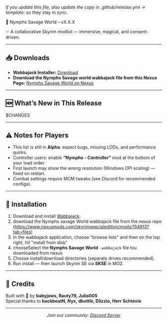 _If you update this file, also update the copy in .github/release.yml → template:_ so they stay in sync.

🌿 Nymphs Savage World – vX.X.X

✨ A collaborative Skyrim modlist — immersive, magical, and consent-driven.  

---

## 📥 Downloads

- **Wabbajack Installer:** [Download](https://www.wabbajack.org/)  
- **Download the Nymphs Savage world wabbajack file from this Nexus Page:** [Nymphs Savage World on Nexus](https://www.nexusmods.com/skyrimspecialedition/mods/154913)  

---

## 🆕 What’s New in This Release

$CHANGES

---

## ⚠️ Notes for Players

- This list is still in **Alpha**: expect bugs, missing LODs, and performance quirks.  
- Controller users: enable **“Nymphs - Controller”** mod at the bottom of your load order.  
- First launch may show the wrong resolution (Windows DPI scaling) — fixed on restart.  
- Combat settings require MCM tweaks (see Discord for recommended configs).  

---

## 🧰 Installation

1. Download and install [Wabbajack](https://www.wabbajack.org/).
2. download the Nymphs savage World wabbajack file from the nexus repo (https://www.nexusmods.com/skyrimspecialedition/mods/154913?tab=files)
3. In the wabbajack application, choose "browse lists" and then on the top right, hit "install from disk"
4. chooseSelect the **Nymphs Savage World** `.wabbajack` file tou downloaded from nexus
5. Choose install/download directories (separate drives recommended).  
6. Run install — then launch Skyrim SE via **SKSE** in MO2.  

---

## 👥 Credits

Built with 💚 by **babyjaws, Rauty79, Julio005**  
Special thanks to **backbeatN, Nyx, dbottle, Dlizzio, Herr Schtevie**  

---

<p align="center">
  <em>Join our community: <a href="https://discord.gg/ezJVqBJvVj">Discord Server</a></em>
</p>
